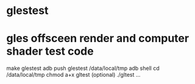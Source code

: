 # glestest
# gles offsceen render and computer shader test code 
make glestest
adb push glestest /data/local/tmp
adb shell
cd /data/local/tmp
chmod a+x gltest (optional)
./gltest ...
